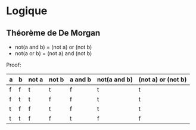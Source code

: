 # Logique

## Théorème de De Morgan
- not(a and b) = (not a) or (not b)
- not(a or b) = (not a) and (not b)

Proof:

|a|b|not a|not b|a and b|not(a and b)|(not a) or (not b)|
|-|-|-----|-----|-------|------------|------------------|
|f|f|  t  |  t  |   f   |      t     |     t            |
|f|t|  t  |  f  |   f   |      t     |     t            |
|t|f|  f  |  t  |   f   |      t     |     t            |
|t|t|  f  |  f  |   t   |      f     |     f            |